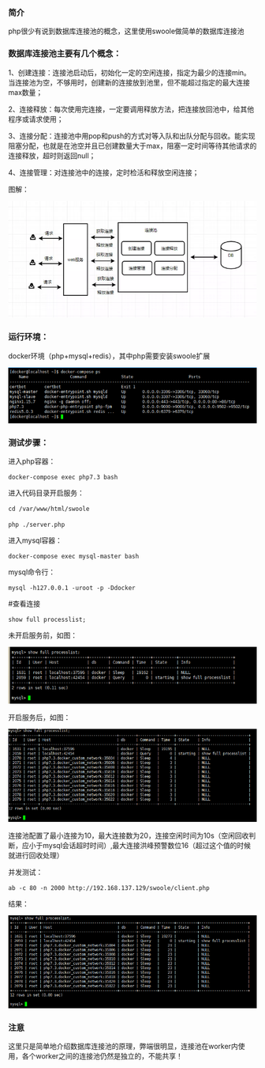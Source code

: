### 简介

php很少有说到数据库连接池的概念，这里使用swoole做简单的数据库连接池

### 数据库连接池主要有几个概念：

1、创建连接：连接池启动后，初始化一定的空闲连接，指定为最少的连接min。当连接池为空，不够用时，创建新的连接放到池里，但不能超过指定的最大连接max数量；

2、连接释放：每次使用完连接，一定要调用释放方法，把连接放回池中，给其他程序或请求使用；

3、连接分配：连接池中用pop和push的方式对等入队和出队分配与回收。能实现阻塞分配，也就是在池空并且已创建数量大于max，阻塞一定时间等待其他请求的连接释放，超时则返回null；

4、连接管理：对连接池中的连接，定时检活和释放空闲连接；


图解：

![image](https://github.com/shenpeiliang/pool/blob/master/images/img_1.jpg)

### 运行环境：

docker环境（php+mysql+redis），其中php需要安装swoole扩展

![image](https://github.com/shenpeiliang/pool/blob/master/images/img_2.png)

### 测试步骤：

进入php容器：

```
docker-compose exec php7.3 bash
```

进入代码目录开启服务：

```
cd /var/www/html/swoole

php ./server.php
```

进入mysql容器：

```
docker-compose exec mysql-master bash
```

mysql命令行：

```
mysql -h127.0.0.1 -uroot -p -Ddocker
```

#查看连接

```
show full processlist;
```

未开启服务前，如图：

![image](https://github.com/shenpeiliang/pool/blob/master/images/img_3.png)

开启服务后，如图：

![image](https://github.com/shenpeiliang/pool/blob/master/images/img_4.png)


连接池配置了最小连接为10，最大连接数为20，连接空闲时间为10s（空闲回收判断，应小于mysql会话超时时间）,最大连接洪峰预警数位16（超过这个值的时候就进行回收处理）


并发测试：

```
ab -c 80 -n 2000 http://192.168.137.129/swoole/client.php
```

结果：

![image](https://github.com/shenpeiliang/pool/blob/master/images/img_5.png)

### 注意

这里只是简单地介绍数据库连接池的原理，弊端很明显，连接池在worker内使用，各个worker之间的连接池仍然是独立的，不能共享！

